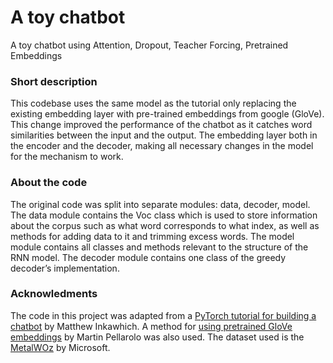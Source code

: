 # A toy chatbot
A toy chatbot using Attention, Dropout, Teacher Forcing, Pretrained Embeddings

### Short description 
This codebase uses the same model as the tutorial only replacing the existing embedding layer with pre-trained embeddings from google (GloVe). This change improved the performance of the chatbot as it catches word similarities between the input and the output. The embedding layer both in the encoder and the decoder, making all necessary changes in the model for the mechanism to work.

### About the code
The original code was split into separate modules: data, decoder, model. 
The data module contains the Voc class which is used to store information about the corpus such as what word corresponds to what index, as well as methods for adding data to it and trimming excess words. 
The model module contains all classes and methods relevant to the structure of the RNN model. 
The decoder module contains one class of the greedy decoder’s implementation.



### Acknowledments
The code in this project was adapted from a [PyTorch tutorial for building a chatbot](https://pytorch.org/tutorials/beginner/chatbot_tutorial.html) by Matthew Inkawhich. A method for [using pretrained GloVe embeddings](https://medium.com/@martinpella/how-to-use-pre-trained-word-embeddings-in-pytorch-71ca59249f76) by Martin Pellarolo was also used. The dataset used is the [MetalWOz](https://www.microsoft.com/en-us/research/project/metalwoz/) by Microsoft.
